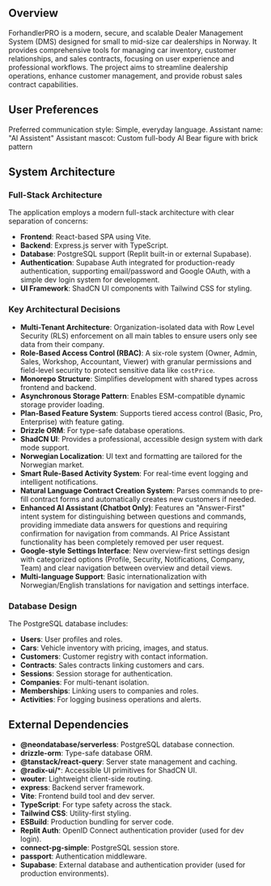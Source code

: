 ## Overview

ForhandlerPRO is a modern, secure, and scalable Dealer Management System (DMS) designed for small to mid-size car dealerships in Norway. It provides comprehensive tools for managing car inventory, customer relationships, and sales contracts, focusing on user experience and professional workflows. The project aims to streamline dealership operations, enhance customer management, and provide robust sales contract capabilities.

## User Preferences

Preferred communication style: Simple, everyday language.
Assistant name: "AI Assistent"
Assistant mascot: Custom full-body AI Bear figure with brick pattern

## System Architecture

### Full-Stack Architecture
The application employs a modern full-stack architecture with clear separation of concerns:
- **Frontend**: React-based SPA using Vite.
- **Backend**: Express.js server with TypeScript.
- **Database**: PostgreSQL support (Replit built-in or external Supabase).
- **Authentication**: Supabase Auth integrated for production-ready authentication, supporting email/password and Google OAuth, with a simple dev login system for development.
- **UI Framework**: ShadCN UI components with Tailwind CSS for styling.

### Key Architectural Decisions
- **Multi-Tenant Architecture**: Organization-isolated data with Row Level Security (RLS) enforcement on all main tables to ensure users only see data from their company.
- **Role-Based Access Control (RBAC)**: A six-role system (Owner, Admin, Sales, Workshop, Accountant, Viewer) with granular permissions and field-level security to protect sensitive data like `costPrice`.
- **Monorepo Structure**: Simplifies development with shared types across frontend and backend.
- **Asynchronous Storage Pattern**: Enables ESM-compatible dynamic storage provider loading.
- **Plan-Based Feature System**: Supports tiered access control (Basic, Pro, Enterprise) with feature gating.
- **Drizzle ORM**: For type-safe database operations.
- **ShadCN UI**: Provides a professional, accessible design system with dark mode support.
- **Norwegian Localization**: UI text and formatting are tailored for the Norwegian market.
- **Smart Rule-Based Activity System**: For real-time event logging and intelligent notifications.
- **Natural Language Contract Creation System**: Parses commands to pre-fill contract forms and automatically creates new customers if needed.
- **Enhanced AI Assistant (Chatbot Only)**: Features an "Answer-First" intent system for distinguishing between questions and commands, providing immediate data answers for questions and requiring confirmation for navigation from commands. AI Price Assistant functionality has been completely removed per user request.
- **Google-style Settings Interface**: New overview-first settings design with categorized options (Profile, Security, Notifications, Company, Team) and clear navigation between overview and detail views.
- **Multi-language Support**: Basic internationalization with Norwegian/English translations for navigation and settings interface.

### Database Design
The PostgreSQL database includes:
- **Users**: User profiles and roles.
- **Cars**: Vehicle inventory with pricing, images, and status.
- **Customers**: Customer registry with contact information.
- **Contracts**: Sales contracts linking customers and cars.
- **Sessions**: Session storage for authentication.
- **Companies**: For multi-tenant isolation.
- **Memberships**: Linking users to companies and roles.
- **Activities**: For logging business operations and alerts.

## External Dependencies

- **@neondatabase/serverless**: PostgreSQL database connection.
- **drizzle-orm**: Type-safe database ORM.
- **@tanstack/react-query**: Server state management and caching.
- **@radix-ui/***: Accessible UI primitives for ShadCN UI.
- **wouter**: Lightweight client-side routing.
- **express**: Backend server framework.
- **Vite**: Frontend build tool and dev server.
- **TypeScript**: For type safety across the stack.
- **Tailwind CSS**: Utility-first styling.
- **ESBuild**: Production bundling for server code.
- **Replit Auth**: OpenID Connect authentication provider (used for dev login).
- **connect-pg-simple**: PostgreSQL session store.
- **passport**: Authentication middleware.
- **Supabase**: External database and authentication provider (used for production environments).